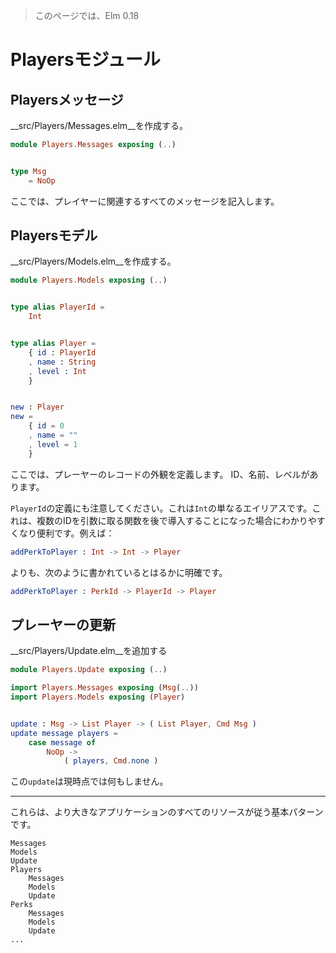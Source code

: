>このページでは、Elm 0.18

# Playersモジュール

## Playersメッセージ

__src/Players/Messages.elm__を作成する。

```elm
module Players.Messages exposing (..)


type Msg
    = NoOp
```

ここでは、プレイヤーに関連するすべてのメッセージを記入します。

## Playersモデル

__src/Players/Models.elm__を作成する。

```elm
module Players.Models exposing (..)


type alias PlayerId =
    Int


type alias Player =
    { id : PlayerId
    , name : String
    , level : Int
    }


new : Player
new =
    { id = 0
    , name = ""
    , level = 1
    }
```

ここでは、プレーヤーのレコードの外観を定義します。 ID、名前、レベルがあります。

`PlayerId`の定義にも注意してください。これは`Int`の単なるエイリアスです。これは、複数のIDを引数に取る関数を後で導入することになった場合にわかりやすくなり便利です。例えば：

```elm
addPerkToPlayer : Int -> Int -> Player
```

よりも、次のように書かれているとはるかに明確です。

```elm
addPerkToPlayer : PerkId -> PlayerId -> Player
```

## プレーヤーの更新

__src/Players/Update.elm__を追加する

```elm
module Players.Update exposing (..)

import Players.Messages exposing (Msg(..))
import Players.Models exposing (Player)


update : Msg -> List Player -> ( List Player, Cmd Msg )
update message players =
    case message of
        NoOp ->
            ( players, Cmd.none )
```

この`update`は現時点では何もしません。

---

これらは、より大きなアプリケーションのすべてのリソースが従う基本パターンです。

```
Messages
Models
Update
Players
    Messages
    Models
    Update
Perks
    Messages
    Models
    Update
...
```
